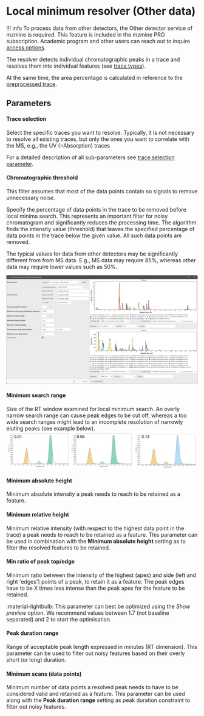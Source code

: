 # Local minimum resolver (Other data)


!!! info
    To process data from other detectors, the Other detector service of mzmine is required. This feature
    is included in the mzmine PRO subscription. Academic program and other users can reach out to
    inquire [access options](https://mzio.io/#contact).


The resolver detects individual chromatographic peaks in a trace and resolves them into individual
features (see [trace types](../otherdetector_glossary.md#trace-type)).

At the same time, the area percentage is calculated in reference to
the [preprocessed trace](../otherdetector_glossary.md#preprocessed-trace).

## Parameters

#### Trace selection

Select the specific traces you want to resolve. Typically, it is not necessary to resolve all existing
traces, but only the ones you want to correlate with the MS, e.g., the UV (=Absorption) traces

For a detailed description of all sub-parameters
see [trace selection parameter](../otherdetector_glossary.md#trace-selection-parameter).

#### Chromatographic threshold

This filter assumes that most of the data points contain no signals to remove unnecessary noise.

Specify the percentage of data points in the trace to be removed before local minima search. This
represents an important filter for noisy chromatogram and significantly reduces the processing time.
The algorithm finds the intensity value (threshold) that leaves the specified percentage of data
points in the trace below the given value. All such data points are removed.

The typical values for data from other detectors may be significantly different from from MS data.
E.g., MS data may require 85%, whereas other data may require lower values such as 50%.

![img.png](img.png)

#### Minimum search range

Size of the RT window examined for local minimum search. An overly narrow search range can cause
peak edges to be cut off, whereas a too wide search ranges might lead to an incomplete resolution of
narrowly eluting peaks (see example below).
![min-search-range-rt.png](../../featdet_resolver_local_minimum/min-search-range-rt.png)

#### Minimum absolute height

Minimum absolute intensity a peak needs to reach to be retained as a feature.

#### Minimum relative height

Minimum relative intensity (with respect to the highest data point in the trace) a peak needs to
reach to be retained as a feature. This parameter can be used in combination with the **Minimum
absolute height** setting as to filter the resolved features to be retained.

#### Min ratio of peak top/edge

Minimum ratio between the intensity of the highest (apex) and side (left and right 'edges') points
of a peak, to retain it as a feature. The peak edges have to be X times less intense than the peak
apex for the feature to be retained.

:material-lightbulb: This parameter can best be optimized using the _Show preview_ option. We
recommend values between 1.7 (not baseline separated) and 2 to start the optimisation.

#### Peak duration range

Range of acceptable peak length expressed in minutes (RT dimension). This parameter can be used to
filter out noisy features based on their overly short (or long) duration.

#### Minimum scans (data points)

Minimum number of data points a resolved peak needs to have to be considered valid and retained as a
feature. This parameter can be used along with the **Peak duration range** setting as peak duration
constraint to filter out noisy features.
